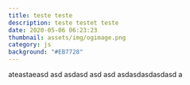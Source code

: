 ```yaml
---
title: teste teste
description: teste testet teste
date: 2020-05-06 06:23:23
thumbnail: assets/img/ogimage.png
category: js
background: "#EB7728"
---
```

ateastaeasd asd asdasd asd asd asdasdasdasdasd a